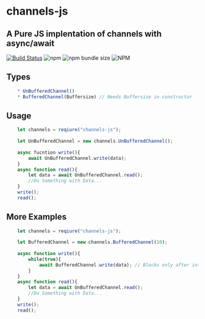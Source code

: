 # channels-js
A Pure JS implentation of channels with async/await
------
[![Build Status](https://travis-ci.org/Iquiji/channels-js.svg?branch=master)](https://travis-ci.org/Iquiji/channels-js)
![npm](https://img.shields.io/npm/dw/channels-js)
![npm bundle size](https://img.shields.io/bundlephobia/min/channels-js)
![NPM](https://img.shields.io/npm/l/channels-js)

Types
------
```js 
	* UnBufferedChannel()
	* BufferedChannel(Buffersize) // Needs Buffersize in constructor
```

Usage
------
```js
    let channels = reqiure("channels-js");
    
    let UnBufferedChannel = new channels.UnBufferedChannel();
    
    async fucntion write(){
        await UnBufferedChannel.write(data);
    }
    async function read(){
        let data = await UnBufferedChannel.read();
        //Do Something with Data...
    }
    write();
    read();
```

More Examples
------
```js
    let channels = reqiure("channels-js");
    
    let BufferedChannel = new channels.BufferedChannel(10);
    
    async function write(){
        while(true){
            await BufferedChannel.write(data); // Blocks only after internal Buffer is fulf
        }
    }
    async function read(){
        let data = await UnBufferedChannel.read();
        //Do Something with Data...
    }
    write();
    read();
```
